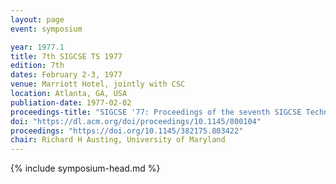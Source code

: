 ```yaml
---
layout: page
event: symposium

year: 1977.1
title: 7th SIGCSE TS 1977
edition: 7th
dates: February 2-3, 1977
venue: Marriott Hotel, jointly with CSC 
location: Atlanta, GA, USA
publiation-date: 1977-02-02
proceedings-title: "SIGCSE '77: Proceedings of the seventh SIGCSE Technical Symposium on Computer Science Education"
doi: "https://dl.acm.org/doi/proceedings/10.1145/800104"
proceedings: "https://doi.org/10.1145/382175.803422"
chair: Richard H Austing, University of Maryland
---
```


{% include symposium-head.md %}

